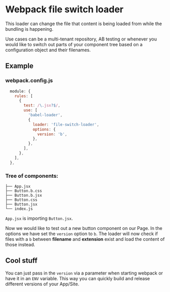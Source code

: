 # Webpack file switch loader

This loader can change the file that content is being loaded from while the bundling is happening.

Use cases can be a multi-tenant repository, AB testing or whenever you would like to switch out parts of your component tree based on a configuration object and their filenames.


## Example
### webpack.config.js
```javascript
  module: {
    rules: [
      {
        test: /\.jsx?$/,
        use: [
          'babel-loader',
          {
            loader: 'file-switch-loader',
            options: {
              version: 'b',
            },
          },
        ],
      },
    ],
  },
```
### Tree of components:
```
├── App.jsx
├── Button.b.css
├── Button.b.jsx
├── Button.css
├── Button.jsx
└── index.js

```

`App.jsx` is importing `Button.jsx`.

Now we would like to test out a new button component on our Page. 
In the options we have set the `version` option to `b`.
The loader will now check if files with a `b` between **filename** and **extension** exist and load the content of those instead.

## Cool stuff
You can just pass in the `version` via a parameter when starting webpack or have it in an `ENV` variable.
This way you can quickly build and release different versions of your App/Site.
